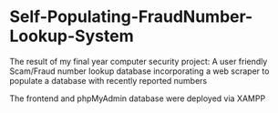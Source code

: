 # Self-Populating-FraudNumber-Lookup-System
The result of my final year computer security project: A user friendly Scam/Fraud number lookup database incorporating a web scraper to populate a database with recently reported numbers

The frontend and phpMyAdmin database were deployed via XAMPP
